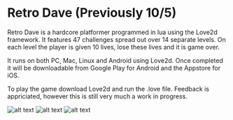 # Retro Dave (Previously 10/5)

Retro Dave is a hardcore platformer programmed in lua using the Love2d framework. 
It features 47 challenges spread out over 14 separate levels. On each level the player is given 10 lives, lose these lives and it is game over.

It runs on both PC, Mac, Linux and Android using Love2d.
Once completed it will be downloadable from Google Play for Android and the Appstore for iOS.

To play the game download Love2d and run the .love file. Feedback is appriciated, however this is still very much a work in progress.


![alt text](https://github.com/OliverKjellen/10_5/blob/master/Screenshots/Screenshot%202020-10-06%20at%2021.13.32.png)
![alt text](https://github.com/OliverKjellen/10_5/blob/master/Screenshots/Screenshot%202020-10-06%20at%2021.13.49.png)
![alt text](https://github.com/OliverKjellen/10_5/blob/master/Screenshots/Screenshot%202020-10-06%20at%2021.14.24.png)
